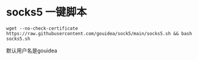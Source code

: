 # socks5 一键脚本

```
wget --no-check-certificate https://raw.githubusercontent.com/gouidea/sock5/main/socks5.sh && bash socks5.sh
```
默认用户名是gouidea
